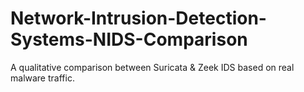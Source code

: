 # Network-Intrusion-Detection-Systems-NIDS-Comparison
A qualitative comparison between Suricata &amp; Zeek IDS based on real malware traffic.
